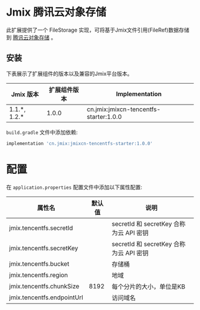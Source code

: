 # Jmix 腾讯云对象存储

此扩展提供了一个 FileStorage 实现，可将基于Jmix文件引用(FileRef)数据存储到 [腾讯云对象存储](https://cloud.tencent.com/document/product/436) 。

## 安装

下表展示了扩展组件的版本以及兼容的Jmix平台版本。

| Jmix 版本 | 扩展组件版本     | Implementation                             |
|---------|----------------|--------------------------------------------|
| 1.1.\*, 1.2.*   | 1.0.0          | cn.jmix:jmixcn-tencentfs-starter:1.0.0                |

`build.gradle` 文件中添加依赖:

```gradle
implementation 'cn.jmix:jmixcn-tencentfs-starter:1.0.0'
```

# 配置
在 `application.properties` 配置文件中添加以下属性配置:

| 属性名                      | 默认值   | 说明                                                                                                          |
|----------------------------|---------|----------------------------------------|
| jmix.tencentfs.secretId    |         | secretId 和 secretKey 合称为云 API 密钥  |        |         
| jmix.tencentfs.secretKey   |         | secretId 和 secretKey 合称为云 API 密钥  |
| jmix.tencentfs.bucket      |         | 存储桶                                  |
| jmix.tencentfs.region      |         | 地域                                    |
| jmix.tencentfs.chunkSize   |   8192  | 每个分片的大小，单位是KB                   |
| jmix.tencentfs.endpointUrl |         | 访问域名                                 |

